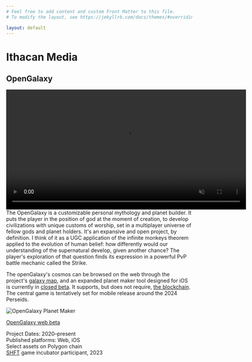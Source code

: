 ```yaml
---
# Feel free to add content and custom Front Matter to this file.
# To modify the layout, see https://jekyllrb.com/docs/themes/#overriding-theme-defaults

layout: default
---
```

<a name="open"></a>

<h1>Ithacan Media</h1>

<h2>OpenGalaxy</h2>

<video autoplay muted loop controls width="650">
    <source src="/videos/OpenGalaxyTrailer.mp4" type="video/mp4" /> 
</video>

<br/>
The OpenGalaxy is a customizable personal mythology and planet builder. It puts the player in the position of god at the moment of creation, to develop civilizations with unique customs of worship, set in a multiplayer universe of fellow gods and planet holders. It's an expansive and open project, by definition. I think of it as a UGC application of the infinite monkeys theorem applied to the evolution of human belief: how differently would our understanding of the supernatural develop, given another chance? The player's exploration of that question finds its expression in a powerful PvP battle mechanic called the Strike. 

The openGalaxy's cosmos can be browsed on the web through the project's <a href="https://www.opengalaxy.com/galaxy" target="_blank">galaxy map</a>, and an expanded planet maker tool designed for iOS is currently in <a href="mailto: stephen@opengalaxy.com?subject=Add me to the closed beta">closed beta</a>. It supports, but does not require, <a href="https://opensea.io/collection/opengalaxy-stars" target="_blank">the blockchain</a>. The central game is tentatively set for mobile release around the 2024 Perseids.

![OpenGalaxy Planet Maker](/images/EditPlanet_SelectNature.png)

[OpenGalaxy web beta](https://www.opengalaxy.com/)

Project Dates: 2020–present<br/>
Published platforms: Web, iOS<br/> 
Select assets on Polygon chain<br/>
<A href="https://www.shorooq.com/shft" target="_blank">SHFT</a> game incubator participant, 2023


